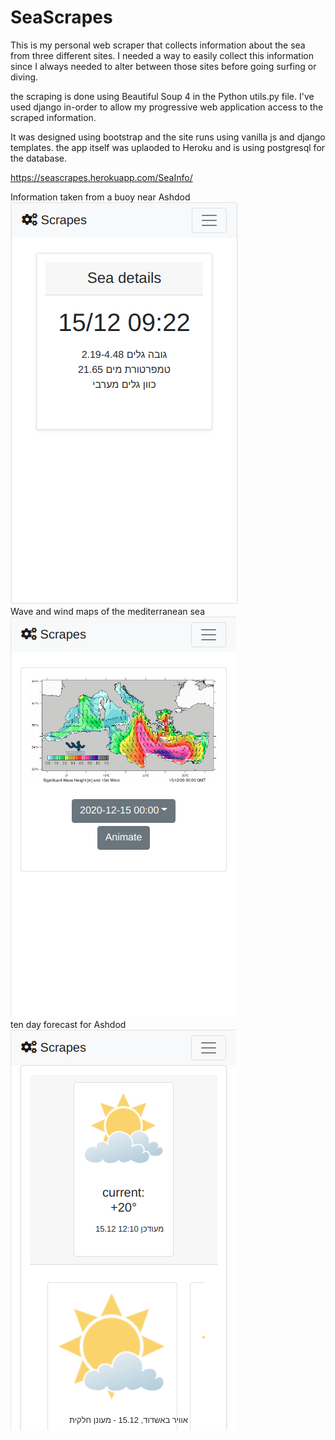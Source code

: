 # SeaScrapes

This is my personal web scraper that collects information about the sea from three different sites.
I needed a way to easily collect this information since I always needed to alter between those sites
before going surfing or diving.

the scraping is done using Beautiful Soup 4 in the Python utils.py file.
I've used django in-order to allow my progressive web application access to the scraped information.

It was designed using bootstrap and the site runs using vanilla js and django templates. 
the app itself was uplaoded to Heroku and is using postgresql for the database.

https://seascrapes.herokuapp.com/SeaInfo/

Information taken from a buoy near Ashdod </br>
![buoy](https://github.com/DrorTsky/SeaScrapes/blob/main/images/Scrapes_details.png)</br>
Wave and wind maps of the mediterranean sea</br>
![med](https://github.com/DrorTsky/SeaScrapes/blob/main/images/Scrapes_seaMaps.png)</br>
ten day forecast for Ashdod</br>
![weather](https://github.com/DrorTsky/SeaScrapes/blob/main/images/Scrapes_weather.png)</br>
